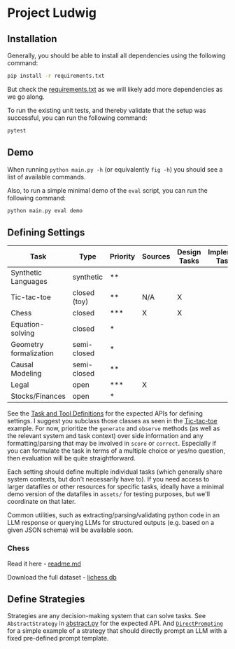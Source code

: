 # Project Ludwig

## Installation

Generally, you should be able to install all dependencies using the following command:

```bash
pip install -r requirements.txt
```

But check the [requirements.txt](requirements.txt) as we will likely add more dependencies as we go along.

To run the existing unit tests, and thereby validate that the setup was successful, you can run the following command:

```bash
pytest
```

## Demo

When running `python main.py -h` (or equivalently `fig -h`) you should see a list of available commands.

Also, to run a simple minimal demo of the `eval` script, you can run the following command:

```bash
python main.py eval demo
```




## Defining Settings

| Task                   | Type         | Priority | Sources | Design Tasks | Implement Tasks | Completed |
|------------------------|--------------|----------|---------|--------------|-----------------|-----------|
| Synthetic Languages    | synthetic    | **       |         |              |                 |           |
| Tic-tac-toe            | closed (toy) | **       | N/A     | X            |                 |           |
| Chess                  | closed       | ***      | X       | X            |                 |           |
| Equation-solving       | closed       | *        |         |              |                 |           |
| Geometry formalization | semi-closed  | *        |         |              |                 |           |
| Causal Modeling        | semi-closed  | **       |         |              |                 |           |
| Legal                  | open         | ***      | X       |              |                 |           |
| Stocks/Finances        | open         | *        |         |              |                 |           |


See the [Task and Tool Definitions](ludwig/abstract.py) for the expected APIs for defining settings. I suggest you subclass those classes as seen in the [Tic-tac-toe](ludwig/tictactoe/example.py) example. For now, prioritize the `generate` and `observe` methods (as well as the relevant system and task context) over side information and any formatting/parsing that may be involved in `score` or `correct`. Especially if you can formulate the task in terms of a multiple choice or yes/no question, then evaluation will be quite straightforward.

Each setting should define multiple individual tasks (which generally share system contexts, but don't necessarily have to). If you need access to larger datafiles or other resources for specific tasks, ideally have a minimal demo version of the datafiles in `assets/` for testing purposes, but we'll coordinate on that later.

Common utilities, such as extracting/parsing/validating python code in an LLM response or querying LLMs for structured outputs (e.g. based on a given JSON schema) will be available soon.

### Chess
Read it here - [readme.md](ludwig/chess/readme.md)

Download the full dataset - [lichess db](https://drive.google.com/file/d/1140o8aqMb2dOT2D9P7SoCSPmiXpLA9Sd/view?usp=sharing)


## Define Strategies

Strategies are any decision-making system that can solve tasks. See `AbstractStrategy` in [abstract.py](ludwig/abstract.py) for the expected API. And [`DirectPrompting`](ludwig/baselines/simple.py) for a simple example of a strategy that should directly prompt an LLM with a fixed pre-defined prompt template.


